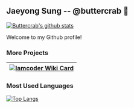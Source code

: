 ## Jaeyong Sung -- @buttercrab 👋

[![Buttercrab's github stats](https://github-readme-stats.vercel.app/api?username=buttercrab&show_icons=true)](https://github.com/buttercrab)

Welcome to my Github profile!

### More Projects


| [![Iamcoder Wiki Card](https://github-readme-stats.vercel.app/api/pin/?username=iamcoder-wiki&repo=iamcoder-wiki.github.io)](https://github.com/iamcoder-wiki/iamcoder-wiki.github.io) |
|:-:|


### Most Used Languages

[![Top Langs](https://github-readme-stats.vercel.app/api/top-langs/?username=buttercrab&layout=compact)](https://github.com/buttercrab)
